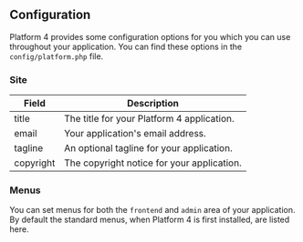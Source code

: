 ## Configuration

Platform 4 provides some configuration options for you which you can use throughout your application. You can find these options in the `config/platform.php` file.

### Site

Field | Description
----- | ----
title | The title for your Platform 4 application.
email | Your application's email address.
tagline | An optional tagline for your application.
copyright | The copyright notice for your application.

### Menus

You can set menus for both the `frontend` and `admin` area of your application. By default the standard menus, when Platform 4 is first installed, are listed here.
